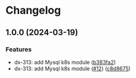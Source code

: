 # Changelog

## 1.0.0 (2024-03-19)


### Features

* dx-313: add Mysql k8s module ([b383fa2](https://github.com/apentsak-vitech/meowhq-helm-charts/commit/b383fa2f1392d8b992706ecffbefce28da9412e2))
* dx-313: add Mysql k8s module ([#12](https://github.com/apentsak-vitech/meowhq-helm-charts/issues/12)) ([c8d8675](https://github.com/apentsak-vitech/meowhq-helm-charts/commit/c8d8675706c46b8a6101f82113a5441315b4bbcc))
